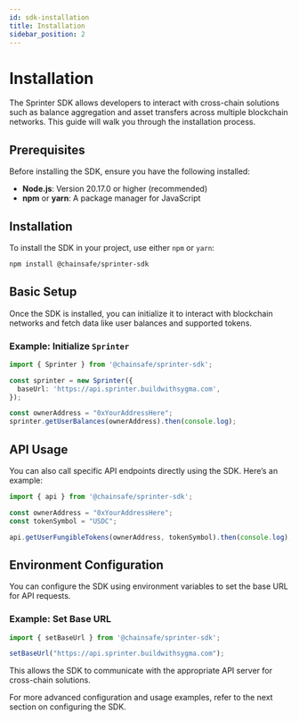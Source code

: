 ```yaml
---
id: sdk-installation
title: Installation
sidebar_position: 2
---
```


# Installation

The Sprinter SDK allows developers to interact with cross-chain solutions such as balance aggregation and asset transfers across multiple blockchain networks. This guide will walk you through the installation process.

## Prerequisites

Before installing the SDK, ensure you have the following installed:

- **Node.js**: Version 20.17.0 or higher (recommended)
- **npm** or **yarn**: A package manager for JavaScript

## Installation

To install the SDK in your project, use either `npm` or `yarn`:

```bash npm2yarn
npm install @chainsafe/sprinter-sdk
```

## Basic Setup

Once the SDK is installed, you can initialize it to interact with blockchain networks and fetch data like user balances and supported tokens.

### Example: Initialize `Sprinter`

```typescript
import { Sprinter } from '@chainsafe/sprinter-sdk';

const sprinter = new Sprinter({
  baseUrl: 'https://api.sprinter.buildwithsygma.com',
});

const ownerAddress = "0xYourAddressHere";
sprinter.getUserBalances(ownerAddress).then(console.log);
```

## API Usage

You can also call specific API endpoints directly using the SDK. Here’s an example:

```typescript
import { api } from '@chainsafe/sprinter-sdk';

const ownerAddress = "0xYourAddressHere";
const tokenSymbol = "USDC";

api.getUserFungibleTokens(ownerAddress, tokenSymbol).then(console.log);
```

## Environment Configuration

You can configure the SDK using environment variables to set the base URL for API requests.

### Example: Set Base URL

```typescript
import { setBaseUrl } from '@chainsafe/sprinter-sdk';

setBaseUrl("https://api.sprinter.buildwithsygma.com");
```

This allows the SDK to communicate with the appropriate API server for cross-chain solutions.

For more advanced configuration and usage examples, refer to the next section on configuring the SDK.
